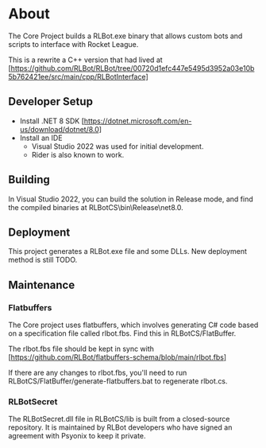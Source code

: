# About

The Core Project builds a RLBot.exe binary that allows custom bots and scripts
to interface with Rocket League.

This is a rewrite a C++ version that had lived at
[https://github.com/RLBot/RLBot/tree/00720d1efc447e5495d3952a03e10b5b762421ee/src/main/cpp/RLBotInterface]

## Developer Setup

- Install .NET 8 SDK [https://dotnet.microsoft.com/en-us/download/dotnet/8.0]
- Install an IDE
  - Visual Studio 2022 was used for initial development.
  - Rider is also known to work.

## Building

In Visual Studio 2022, you can build the solution in Release mode, and find the
compiled binaries at RLBotCS\bin\Release\net8.0.

## Deployment

This project generates a RLBot.exe file and some DLLs. New deployment method is still TODO.


## Maintenance

### Flatbuffers

The Core project uses flatbuffers, which involves generating C# code based on a specification
file called rlbot.fbs. Find this in RLBotCS/FlatBuffer.

The rlbot.fbs file should be kept in sync with
[https://github.com/RLBot/flatbuffers-schema/blob/main/rlbot.fbs]

If there are any changes to rlbot.fbs, you'll need to run RLBotCS/FlatBuffer/generate-flatbuffers.bat
to regenerate rlbot.cs.

### RLBotSecret

The RLBotSecret.dll file in RLBotCS/lib is built from a closed-source repository. It is maintained
by RLBot developers who have signed an agreement with Psyonix to keep it private.
